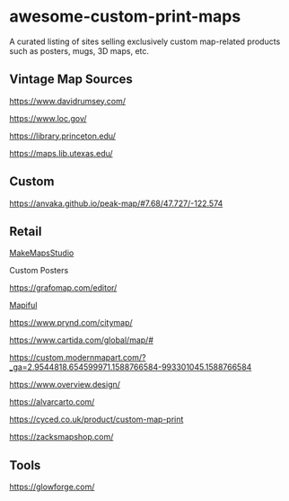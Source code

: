 # awesome-custom-print-maps
A curated listing of sites selling exclusively custom map-related products such as posters, mugs, 3D maps, etc.

## Vintage Map Sources

https://www.davidrumsey.com/

https://www.loc.gov/

https://library.princeton.edu/

https://maps.lib.utexas.edu/

## Custom

https://anvaka.github.io/peak-map/#7.68/47.727/-122.574

## Retail

[MakeMapsStudio](https://www.etsy.com/uk/shop/MakeMapsStudio?ref=simple-shop-header-name&listing_id=570851801)

Custom Posters

https://grafomap.com/editor/

[Mapiful](https://www.mapiful.com/us/editor/location/)

https://www.prynd.com/citymap/

https://www.cartida.com/global/map/#

https://custom.modernmapart.com/?_ga=2.9544818.654599971.1588766584-993301045.1588766584

https://www.overview.design/

https://alvarcarto.com/

https://cyced.co.uk/product/custom-map-print

https://zacksmapshop.com/

## Tools 

https://glowforge.com/
